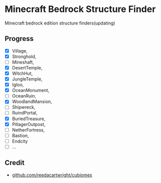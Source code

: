 # Minecraft Bedrock Structure Finder

Minecraft bedrock edition structure finders(updating)

## Progress

- [X] Village,
- [X] Stronghold,
- [ ] Mineshaft,
- [X] DesertTemple,
- [X] WitchHut,
- [X] JungleTemple,
- [X] Igloo,
- [X] OceanMonument,
- [ ] OceanRuin,
- [X] WoodlandMansion,
- [ ] Shipwreck,
- [ ] RuindPortal,
- [X] BuriedTreasure,
- [X] PillagerOutpost,
- [ ] NetherFortress,
- [ ] Bastion,
- [ ] Endcity
- [ ] ...

## Credit
- [github.com/reedacartwright/cubiomes](github.com/reedacartwright/cubiomes)
